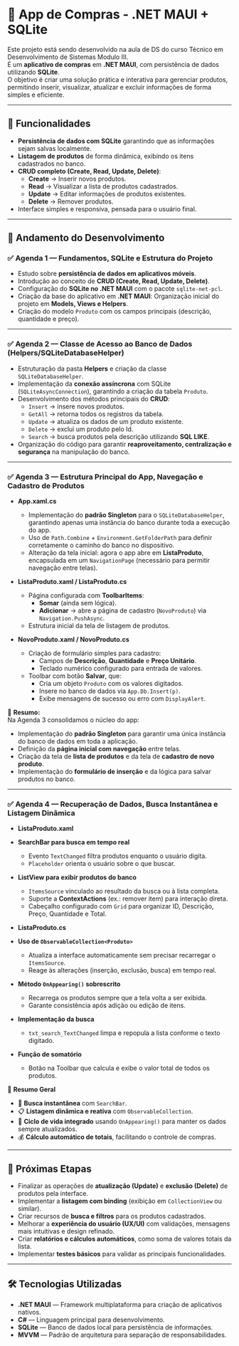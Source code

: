 # 🛒 App de Compras - .NET MAUI + SQLite

Este projeto está sendo desenvolvido na aula de DS do curso Técnico em Desenvolvimento de Sistemas Modulo III.  
É um **aplicativo de compras** em **.NET MAUI**, com persistência de dados utilizando **SQLite**.  
O objetivo é criar uma solução prática e interativa para gerenciar produtos, permitindo inserir, visualizar, atualizar e excluir informações de forma simples e eficiente.

---

## 📌 Funcionalidades
- **Persistência de dados com SQLite** garantindo que as informações sejam salvas localmente.
- **Listagem de produtos** de forma dinâmica, exibindo os itens cadastrados no banco.
- **CRUD completo (Create, Read, Update, Delete)**:
  - **Create** → Inserir novos produtos.
  - **Read** → Visualizar a lista de produtos cadastrados.
  - **Update** → Editar informações de produtos existentes.
  - **Delete** → Remover produtos.
- Interface simples e responsiva, pensada para o usuário final.

---

## 📅 Andamento do Desenvolvimento

### ✅ Agenda 1 — Fundamentos, SQLite e Estrutura do Projeto
- Estudo sobre **persistência de dados em aplicativos móveis**.  
- Introdução ao conceito de **CRUD (Create, Read, Update, Delete)**.  
- Configuração do **SQLite no .NET MAUI** com o pacote `sqlite-net-pcl`.
- Criação da base do aplicativo em **.NET MAUI**: Organização inicial do projeto em **Models, Views e Helpers**.  
- Criação do modelo `Produto` com os campos principais (descrição, quantidade e preço).

---

### ✅ Agenda 2 — Classe de Acesso ao Banco de Dados (Helpers/SQLiteDatabaseHelper)
- Estruturação da pasta **Helpers** e criação da classe `SQLiteDatabaseHelper`.
- Implementação da **conexão assíncrona** com SQLite (`SQLiteAsyncConnection`), garantindo a criação da tabela `Produto`.  
- Desenvolvimento dos métodos principais do **CRUD**:
  - `Insert` → insere novos produtos.  
  - `GetAll` → retorna todos os registros da tabela.  
  - `Update` → atualiza os dados de um produto existente.  
  - `Delete` → exclui um produto pelo Id.  
  - `Search` → busca produtos pela descrição utilizando **SQL LIKE**.  
- Organização do código para garantir **reaproveitamento, centralização e segurança** na manipulação do banco.  

---

### ✅ Agenda 3 — Estrutura Principal do App, Navegação e Cadastro de Produtos

- **App.xaml.cs**  
  - Implementação do **padrão Singleton** para o `SQLiteDatabaseHelper`, garantindo apenas uma instância do banco durante toda a execução do app.  
  - Uso de `Path.Combine` + `Environment.GetFolderPath` para definir corretamente o caminho do banco no dispositivo.  
  - Alteração da tela inicial: agora o app abre em **ListaProduto**, encapsulada em um `NavigationPage` (necessário para permitir navegação entre telas).  

- **ListaProduto.xaml / ListaProduto.cs**  
  - Página configurada com **ToolbarItems**:  
    - **Somar** (ainda sem lógica).  
    - **Adicionar** → abre a página de cadastro (`NovoProduto`) via `Navigation.PushAsync`.  
  - Estrutura inicial da tela de listagem de produtos.  

- **NovoProduto.xaml / NovoProduto.cs**  
  - Criação de formulário simples para cadastro:  
    - Campos de **Descrição**, **Quantidade** e **Preço Unitário**.  
    - Teclado numérico configurado para entrada de valores.  
  - Toolbar com botão **Salvar**, que:  
    - Cria um objeto `Produto` com os valores digitados.  
    - Insere no banco de dados via `App.Db.Insert(p)`.  
    - Exibe mensagens de sucesso ou erro com `DisplayAlert`.  

📌 **Resumo:**  
Na Agenda 3 consolidamos o núcleo do app:  
- Implementação do **padrão Singleton** para garantir uma única instância do banco de dados em toda a aplicação.  
- Definição da **página inicial com navegação** entre telas. 
- Criação da tela de **lista de produtos** e da tela de **cadastro de novo produto**. 
- Implementação do **formulário de inserção** e da lógica para salvar produtos no banco.  

---

### ✅ Agenda 4 — Recuperação de Dados, Busca Instantânea e Listagem Dinâmica

- **ListaProduto.xaml**
- **SearchBar para busca em tempo real**
  - Evento `TextChanged` filtra produtos enquanto o usuário digita.  
  - `Placeholder` orienta o usuário sobre o que buscar.  
- **ListView para exibir produtos do banco**
  - `ItemsSource` vinculado ao resultado da busca ou à lista completa.  
  - Suporte a **ContextActions** (ex.: remover item) para interação direta.  
  - Cabeçalho configurado com `Grid` para organizar ID, Descrição, Preço, Quantidade e Total.

- **ListaProduto.cs**
- **Uso de `ObservableCollection<Produto>`**  
  - Atualiza a interface automaticamente sem precisar recarregar o `ItemsSource`.  
  - Reage às alterações (inserção, exclusão, busca) em tempo real.  
- **Método `OnAppearing()` sobrescrito**  
  - Recarrega os produtos sempre que a tela volta a ser exibida.  
  - Garante consistência após adição ou edição de itens.  
- **Implementação da busca**  
  - `txt_search_TextChanged` limpa e repopula a lista conforme o texto digitado.  
- **Função de somatório**  
  - Botão na Toolbar que calcula e exibe o valor total de todos os produtos.

📌 **Resumo Geral**
- 🔎 **Busca instantânea** com `SearchBar`.  
- 📋 **Listagem dinâmica e reativa** com `ObservableCollection`.  
- 🔄 **Ciclo de vida integrado** usando `OnAppearing()` para manter os dados sempre atualizados.  
- 💰 **Cálculo automático de totais**, facilitando o controle de compras.

---

## 🚀 Próximas Etapas
- Finalizar as operações de **atualização (Update)** e **exclusão (Delete)** de produtos pela interface.  
- Implementar a **listagem com binding** (exibição em `CollectionView` ou similar).  
- Criar recursos de **busca e filtros** para os produtos cadastrados.  
- Melhorar a **experiência do usuário (UX/UI)** com validações, mensagens mais intuitivas e design refinado.  
- Criar **relatórios e cálculos automáticos**, como soma de valores totais da lista.  
- Implementar **testes básicos** para validar as principais funcionalidades.  

---

## 🛠 Tecnologias Utilizadas
- **.NET MAUI** — Framework multiplataforma para criação de aplicativos nativos.  
- **C#** — Linguagem principal para desenvolvimento.  
- **SQLite** — Banco de dados local para persistência de informações.  
- **MVVM** — Padrão de arquitetura para separação de responsabilidades.  
